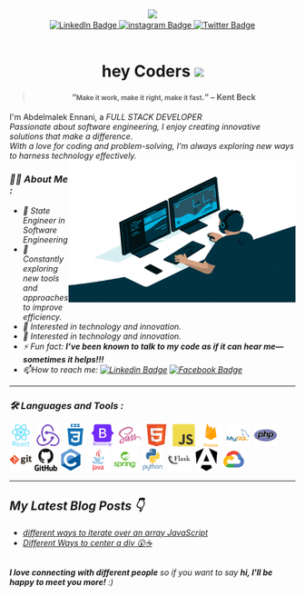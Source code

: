 <!-- ## Hi <𝚌𝚘𝚍𝚎𝚛𝚜/>! 👋 -->

<div id="header" align="center"> 
 <img src="https://media.giphy.com/media/OF0yOAufcWLfi/giphy.gif" width="450" />
  <div id="badges">
      <a href="https://www.linkedin.com/in/abdelmalek-ennani-5304411b1/">
        <img src="https://img.shields.io/badge/LinkedIn-blue?style=for-the-badge&logo=linkedin&logoColor=white" alt="LinkedIn Badge"/>
      </a>
      <a href="https://www.instagram.com/abdelmalik_09/">
        <img src="https://img.shields.io/badge/instagram-red?style=for-the-badge&logo=instagram&logoColor=white" alt="instagram Badge"/>
      </a>
      <a href="https://twitter.com/09_abdelmalek">
        <img src="https://img.shields.io/badge/Twitter-blue?style=for-the-badge&logo=twitter&logoColor=white" alt="Twitter Badge"/>
      </a>
  </div>
 <img  src="https://komarev.com/ghpvc/?username=Abdelmalek123-Ennani&style=flat-square&color=blue" alt=""/>
   <h1>
     hey Coders
     <img src="https://media.giphy.com/media/hvRJCLFzcasrR4ia7z/giphy.gif" width="30px"/>
       <br />
  </h1>
  <h4>
      <blockquote><q><small>Make it work, make it right, make it fast</small>.</q> – Kent Beck </blockquote>
  </h4>
</div>
I'm Abdelmalek Ennani, a <em>FULL STACK DEVELOPER</a><br/>
Passionate about software engineering, I enjoy creating innovative solutions that make a difference. <br/>
With a love for coding and problem-solving, I’m always exploring new ways to harness technology effectively.

 <img align="right" width="400" height="250" src="https://github.com/Abdelmalek123-Ennani/Abdelmalek123-Ennani/blob/master/giphy.gif" />

  ### :man_office_worker: About Me :
  - 🔭 State Engineer in Software Engineering
  - 🌱 Constantly exploring new tools and approaches to improve efficiency.
  - 👯 Interested in technology and innovation.
  - 💬 Interested in technology and innovation.
  - ⚡ Fun fact: <b>I’ve been known to talk to my code as if it can hear me—sometimes it helps!!!</b>
  - :mailbox:How to reach me: [![Linkedin Badge](https://img.shields.io/badge/-Abdelmalek-blue?style=flat&logo=Linkedin&logoColor=white)](https://www.linkedin.com/in/abdelmalek-ennani-5304411b1/) [![Facebook Badge](https://img.shields.io/badge/-Abdelmalek-blue?style=flat&logo=Facebook&logoColor=white)](https://web.facebook.com/abdelmalek.devs)
  ---
 

  
  ### :hammer_and_wrench: Languages and Tools :
  <div>
    <img src="https://github.com/devicons/devicon/blob/master/icons/react/react-original-wordmark.svg" title="React" alt="React" width="40" height="40"/>&nbsp;
    <img src="https://github.com/devicons/devicon/blob/master/icons/redux/redux-original.svg" title="Redux" alt="Redux " width="40" height="40"/>&nbsp;
    <img src="https://github.com/devicons/devicon/blob/master/icons/css3/css3-plain-wordmark.svg"  title="CSS3" alt="CSS" width="40" height="40"/>&nbsp;
    <img src="https://github.com/devicons/devicon/blob/master/icons/bootstrap/bootstrap-plain-wordmark.svg"  title="Bootstrap" alt="Bootstrap" width="40" height="40"/>&nbsp;
    <img src="https://raw.githubusercontent.com/devicons/devicon/2ae2a900d2f041da66e950e4d48052658d850630/icons/sass/sass-original.svg"  title="SASS" alt="SASS" width="40" height="40"/>&nbsp;
    <img src="https://github.com/devicons/devicon/blob/master/icons/html5/html5-original.svg" title="HTML5" alt="HTML" width="40" height="40"/>&nbsp;
    <img src="https://github.com/devicons/devicon/blob/master/icons/javascript/javascript-original.svg" title="JavaScript" alt="JavaScript" width="40" height="40"/>&nbsp;
    <img src="https://github.com/devicons/devicon/blob/master/icons/firebase/firebase-plain-wordmark.svg" title="Firebase" alt="Firebase" width="40" height="40"/>&nbsp;
    <img src="https://github.com/devicons/devicon/blob/master/icons/mysql/mysql-original-wordmark.svg" title="MySQL"  alt="MySQL" width="40" height="40"/>&nbsp;
    <img src="https://github.com/devicons/devicon/blob/master/icons/php/php-original.svg" title="PHP"  alt="PHP" width="40" height="40"/>&nbsp;
    <img src="https://github.com/devicons/devicon/blob/master/icons/git/git-original-wordmark.svg" title="Git" **alt="Git" width="40" height="40"/>
    <img src="https://github.com/devicons/devicon/blob/master/icons/github/github-original-wordmark.svg" title="Github" **alt="Github" width="40" height="40"/>
    <img src="https://github.com/devicons/devicon/blob/master/icons/c/c-original.svg" title="C" alt="C" width="40" height="40"/>&nbsp;
    <img src="https://github.com/devicons/devicon/blob/master/icons/java/java-original-wordmark.svg" title="Java" alt="Java" width="40" height="40"/>&nbsp;
    <img src="https://github.com/devicons/devicon/blob/master/icons/spring/spring-original-wordmark.svg" title="Java" alt="Java" width="40" height="40"/>&nbsp;
    <img src="https://github.com/devicons/devicon/blob/master/icons/python/python-original-wordmark.svg" title="python" alt="python" width="40" height="40"/>&nbsp;
    <img src="https://github.com/devicons/devicon/blob/master/icons/flask/flask-original-wordmark.svg" title="flask" alt="flask" width="40" height="40"/>&nbsp;
    <img src="https://github.com/devicons/devicon/blob/master/icons/angular/angular-plain.svg" title="angular" alt="angular" width="40" height="40"/>&nbsp;
    <img src="https://github.com/devicons/devicon/blob/master/icons/googlecloud/googlecloud-original.svg" title="googleCloud" alt="googleCloud" width="40" height="40"/>&nbsp;
  </div>


---
<!-- ### :fire: My Stats :
[![GitHub Streak](http://github-readme-streak-stats.herokuapp.com?user=Abdelmalek123-Ennani&theme=dark&date_format=M%20j%5B%2C%20Y%5D)](https://git.io/streak-stats) -->
 
<!-- [![Top Langs](https://github-readme-stats.vercel.app/api/top-langs/?username=Abdelmalek123-Ennani&layout=compact&theme=vision-friendly-dark)](https://github.com/anuraghazra/github-readme-stats) -->
 
 
  
  
 
 
 
 
 
 
 
 
 
 
 
 
<!--   
 
  
  
[![Linkedin Badge](https://img.shields.io/badge/-Abdelmalek.ennani-0e76a8?style=flat&labelColor=0e76a8&logo=linkedin&logoColor=white)](https://www.linkedin.com/in/abdelmalek-ennani-5304411b1/) [![Mail Badge](https://img.shields.io/badge/-@Abdelmalek.ennani-e84393?style=flat&labelColor=e84393&logo=instagram&logoColor=white)](https://www.instagram.com/abdelmalik_09/) [![Mail Badge](https://img.shields.io/badge/-Abdelmalek.ennani-c0392b?style=flat&labelColor=c0392b&logo=twitter&logoColor=white)](https://twitter.com/09_abdelmalek)
 
</p> -->






<!--   
 ```javascript
const Abdelmalek = {
  firstName: "Abdelmalek",
  lastName : "Ennani",
  status   : "software engineering student",
  school   : "ENSET Mohammedia",
  passionateAbout : "Web developement",
  frontEnd : [
     "javascript",
     "CSS",
     "ReactJS",
     "Bootstrap",
     "html",
     "Sass",
     "Styled-components"
  ],
  backEnd : [
     "PHP",
     "mysql",
     "Laravel",
     "PHP OOP"
  ],
  others : [
     "Git/github",
     "axios",
     "ajax",
     "react-reveal",
     "react-redux"
  ]
}
``` 

- 🔭 I’m currently preparing my engineering degree!!
- 🌱 I’m currently Learning NodeJs!! 
- 👯 I love to meet new people!!!
- 💬 Ask me about web developement!!!
- ⚡ Fun fact: I'm a javascript lover!!


## Top Technologies
![React](https://img.shields.io/badge/-React-black?style=flat-square&logo=react)
![JavaScript](https://img.shields.io/badge/-JavaScript-black?style=flat-square&logo=javascript)
![Php](https://img.shields.io/badge/-php-black?style=flat-square&logo=php)
![Bootstrap](https://img.shields.io/badge/-bootstrap-black?style=flat-square&logo=bootstrap)
![C](https://img.shields.io/badge/-c-black?style=flat-square&logo=c)

![Java](https://img.shields.io/badge/-java-black?style=flat-square&logo=java)
![Html](https://img.shields.io/badge/-html-black?style=flat-square&logo=html5)
![Css](https://img.shields.io/badge/-css-black?style=flat-square&logo=css3)
![Sass](https://img.shields.io/badge/-sass-black?style=flat-square&logo=sass)
![Git](https://img.shields.io/badge/-git-black?style=flat-square&logo=git)

![Mysql](https://img.shields.io/badge/-mysql-black?style=flat-square&logo=mysql)
![Github](https://img.shields.io/badge/-github-black?style=flat-square&logo=github)
![Laravel](https://img.shields.io/badge/-laravel-black?style=flat-square&logo=laravel)
![Styled](https://img.shields.io/badge/-styledComponents-black?style=flat-square&logo=styledComponents)
   -->
 
 ## My Latest Blog Posts 👇
<!-- HASHNODE_BLOG:START -->
- [different ways to iterate over an array JavaScript](https://abdelmalek.hashnode.dev/different-ways-to-iterate-over-an-array-javascript-cl2t594vc00acq4nvh5mq5z1t)
- [Different Ways to center a div 😮☕](https://abdelmalek.hashnode.dev/different-ways-to-center-a-div-cl2saz3uk020sclnvbgtbawzs)
<!-- HASHNODE_BLOG:END --> 

  
 ##
  <em><b>I love connecting with different people</b> so if you want to say <b>hi, I'll be happy to meet you more!</b> :)</em>




